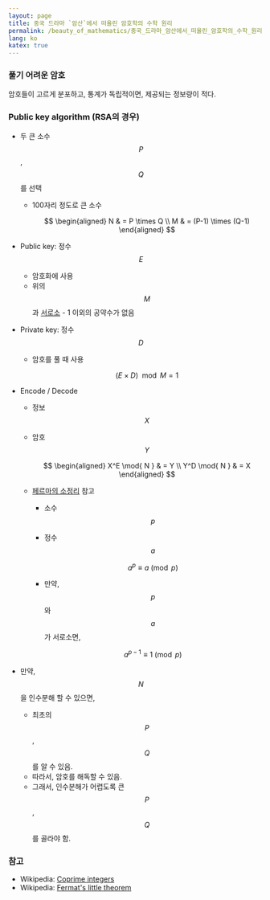 ```yaml
---
layout: page
title: 중국 드라마 `암산`에서 떠올린 암호학의 수학 원리
permalink: /beauty_of_mathematics/중국_드라마_암산에서_떠올린_암호학의_수학_원리
lang: ko
katex: true
---
```


### 풀기 어려운 암호

암호들이 고르게 분포하고, 통계가 독립적이면, 제공되는 정보량이 적다.

### Public key algorithm (RSA의 경우)

* 두 큰 소수 $$ P $$, $$ Q $$ 를 선택
  * 100자리 정도로 큰 소수

    $$
    \begin{aligned}
    N & = P \times Q \\
    M & = (P-1) \times (Q-1)
    \end{aligned}
    $$

* Public key: 정수 $$ E $$
  * 암호화에 사용
  * 위의 $$ M $$ 과 [서로소][wiki-coprime] - 1 이외의 공약수가 없음
* Private key: 정수 $$ D $$
  * 암호를 풀 때 사용

    $$ (E \times D) \mod{ M } = 1 $$

* Encode / Decode
  * 정보 $$ X $$
  * 암호 $$ Y $$

    $$
    \begin{aligned}
    X^E \mod{ N } & = Y \\
    Y^D \mod{ N } & = X
    \end{aligned}
    $$

  * [페르마의 소정리][wiki-fermat_little_theorem] 참고
    * 소수 $$ p $$
    * 정수 $$ a $$

        $$ a^p \equiv a \pmod{ p } $$

    * 만약, $$ p $$와 $$ a $$ 가 서로소면,

        $$ a^{p-1} \equiv 1 \pmod{ p } $$

* 만약, $$ N $$을 인수분해 할 수 있으면,
  * 최초의 $$ P $$, $$ Q $$를 알 수 있음.
  * 따라서, 암호를 해독할 수 있음.
  * 그래서, 인수분해가 어렵도록 큰 $$ P $$, $$ Q $$를 골라야 함.

### 참고

* Wikipedia: [Coprime integers][wiki-coprime]
* Wikipedia: [Fermat's little theorem][wiki-fermat_little_theorem]

[wiki-coprime]: https://en.wikipedia.org/wiki/Coprime_integers
[wiki-fermat_little_theorem]: https://en.wikipedia.org/wiki/Fermat%27s_little_theorem
